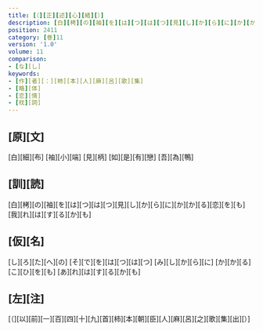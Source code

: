 ```yaml
---
title: [（][正][述][心][緒][）]
description: [白][栲][の][袖][を][は][つ][は][つ][見][し][か][ら][に][か][か][る][恋][を][も][我][れ][は][す][る][か][も]
position: 2411
category: [巻]11
version: '1.0'
volume: 11
comparison:
- [な][し]
keywords:
- [作][者][：][柿][本][人][麻][呂][歌][集]
- [略][体]
- [恋][情]
- [枕][詞]
---
```


## [原][文]

[白][細][布] [袖][小][端] [見][柄] [如][是][有][戀] [吾][為][鴨]

## [訓][読]

[白][栲][の][袖][を][は][つ][は][つ][見][し][か][ら][に][か][か][る][恋][を][も][我][れ][は][す][る][か][も]

## [仮][名]

[し][ろ][た][へ][の] [そ][で][を][は][つ][は][つ] [み][し][か][ら][に] [か][か][る][こ][ひ][を][も] [あ][れ][は][す][る][か][も]

## [左][注]

[（][以][前][一][百][四][十][九][首][柿][本][朝][臣][人][麻][呂][之][歌][集][出][）]
